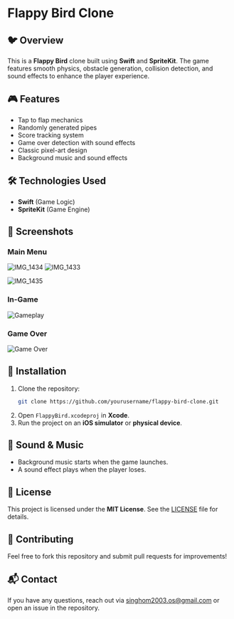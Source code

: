 # Flappy Bird Clone

## 🐦 Overview
This is a **Flappy Bird** clone built using **Swift** and **SpriteKit**. The game features smooth physics, obstacle generation, collision detection, and sound effects to enhance the player experience. 

## 🎮 Features
- Tap to flap mechanics
- Randomly generated pipes
- Score tracking system
- Game over detection with sound effects
- Classic pixel-art design
- Background music and sound effects

## 🛠️ Technologies Used
- **Swift** (Game Logic)
- **SpriteKit** (Game Engine)

## 📸 Screenshots
### Main Menu
![IMG_1434](https://github.com/user-attachments/assets/aec9bf8c-bc82-4003-a73f-7f7d8a2b47fe)
![IMG_1433](https://github.com/user-attachments/assets/c4e9e10d-314f-4384-a15a-88f269a3e09d)

![IMG_1435](https://github.com/user-attachments/assets/1abe1232-25a7-4713-916a-1bbe0ab647fa)

### In-Game
![Gameplay](screenshots/gameplay.png)

### Game Over
![Game Over](screenshots/game_over.png)

## 🚀 Installation
1. Clone the repository:
   ```sh
   git clone https://github.com/yourusername/flappy-bird-clone.git
   ```
2. Open `FlappyBird.xcodeproj` in **Xcode**.
3. Run the project on an **iOS simulator** or **physical device**.

## 🎵 Sound & Music
- Background music starts when the game launches.
- A sound effect plays when the player loses.

## 📜 License
This project is licensed under the **MIT License**. See the [LICENSE](LICENSE) file for details.

## 🤝 Contributing
Feel free to fork this repository and submit pull requests for improvements!

## 📬 Contact
If you have any questions, reach out via singhom2003.os@gmail.com or open an issue in the repository.
